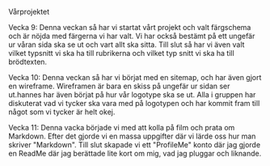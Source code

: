 Vårprojektet

Vecka 9: Denna veckan så har vi startat vårt projekt och valt färgschema och är nöjda med färgerna vi har valt. Vi har också bestämt på ett ungefär ur våran sida ska se ut och vart allt ska sitta. Till slut så har vi även valt vilket typsnitt vi ska ha till rubrikerna och vilket typ snitt vi ska ha till brödtexten.

Vecka 10: Denna veckan så har vi börjat med en sitemap, och har även gjort en wireframe. Wireframen är bara en skiss på ungefär ur sidan ser ut.hannes har även börjat på hur vår logotype ska se ut. Alla i gruppen har diskuterat vad vi tycker ska vara med på logotypen och har kommit fram till något som vi tycker är helt okej.

Vecka 11: Denna vacka började vi med att kolla på film och prata om Markdown. Efter det gjorde vi en massa uppgifter där vi lärde oss hur man skriver "Markdown". Till slut skapade vi ett "ProfileMe" konto där jag gjorde en ReadMe där jag berättade lite kort om mig, vad jag pluggar och liknande.  
